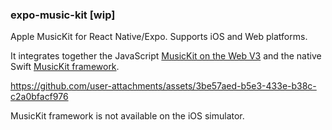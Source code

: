 ### expo-music-kit [wip]

Apple MusicKit for React Native/Expo. Supports iOS and Web platforms.

It integrates together the JavaScript [MusicKit on the Web V3](https://js-cdn.music.apple.com/musickit/v3/docs) and the native Swift [MusicKit framework](https://developer.apple.com/documentation/musickit).

https://github.com/user-attachments/assets/3be57aed-b5e3-433e-b38c-c2a0bfacf976

MusicKit framework is not available on the iOS simulator.
